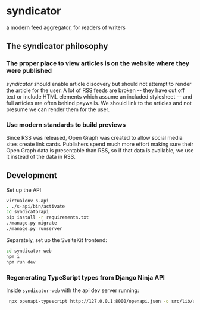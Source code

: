 
# syndicator

a modern feed aggregator, for readers of writers

## The syndicator philosophy

### The proper place to view articles is on the website where they were published

*syndicator* should enable article discovery but should not attempt to
render the article for the user. A lot of RSS feeds are broken --
they have cut off text or include HTML elements which assume an
included stylesheet -- and full articles are often behind paywalls.
We should link to the articles and not presume we can render them
for the user.

### Use modern standards to build previews

Since RSS was released, Open Graph was created to allow social media
sites create link cards. Publishers spend much more effort making sure
their Open Graph data is presentable than RSS, so if that data is available,
we use it instead of the data in RSS.

## Development

Set up the API

```bash
virtualenv s-api
. ./s-api/bin/activate
cd syndicatorapi
pip install -r requirements.txt
./manage.py migrate
./manage.py runserver
```

Separately, set up the SvelteKit frontend:

```bash
cd syndicator-web
npm i
npm run dev
```

### Regenerating TypeScript types from Django Ninja API

Inside `syndicator-web` with the api dev server running:

```bash
 npx openapi-typescript http://127.0.0.1:8000/openapi.json -o src/lib/apiTypes.d.ts
```